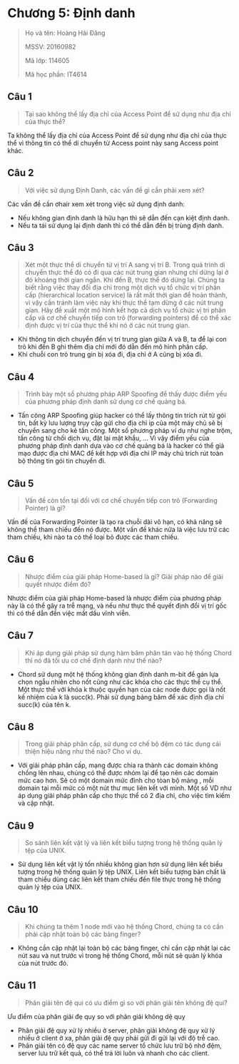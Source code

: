 # Chương 5: Định danh

> Họ và tên: Hoàng Hải Đăng
>
> MSSV: 20160982
>
> Mã lớp: 114605
>
> Mã học phần: IT4614

## Câu 1

> Tại sao không thể lấy địa chỉ của Access Point để sử dụng như địa chỉ của thực thể?

Ta không thể lấy địa chỉ của Access Point để sử dụng như địa chỉ của thực thể vì thông tin có thể di chuyển từ Access point này sang Access point khác.

## Câu 2

> Với việc sử dụng Định Danh, các vấn đề gì cần phải xem xét?

Các vấn đề cần ơhair xem xét trong việc sử dụng định danh:

- Nếu không gian định danh là hữu hạn thì sẽ dẫn đến cạn kiệt định danh.
- Nếu ta tái sử dụng lại định danh thì có thể dẫn đến bị trùng định danh.

## Câu 3

> Xét một thực thể di chuyển từ vị trí A sang vị trí B. Trong quá trình di chuyển thực thể đó có đi qua các nút trung gian nhưng chỉ dừng lại ở đó khoảng thời gian ngắn. Khi đến B, thực thể đó dừng lại. Chúng ta biết rằng việc thay đổi địa chỉ trong một dịch vụ tổ chức vị trí phân cấp (hierarchical location service) là rất mất thời gian để hoàn thành, vì vậy cần tránh làm việc này khi thực thể tạm dừng ở các nút trung gian. Hãy đề xuất một mô hình kết hợp cả dịch vụ tổ chức vị trí phân cấp và cơ chế chuyển tiếp con trỏ (forwarding pointers) để có thể xác định được vị trí của thực thể khi nó ở các nút trung gian.

- Khi thông tin dịch chuyển đến vị trí trung gian giữa A và B, ta để lại con trỏ khi đến B ghi thêm địa chỉ mới đó dẫn đến mô hình phân cấp.
- Khi chuỗi con trỏ trung gin bị xóa đi, địa chỉ ở A cũng bị xóa đi.

## Câu 4

> Trình bày một số phương pháp ARP Spoofing để thấy được điểm yếu của phương pháp định danh sử dụng cơ chế quảng bá.

- Tấn công ARP Spoofing giúp hacker có thể lấy thông tin trích rút từ gói tin, bất kỳ lưu lượng truy cập gửi cho địa chỉ ip của một máy chủ sẽ bị chuyển sang cho kẻ tấn công. Một số phương pháp ví dụ như nghe trộm, tấn công từ chối dịch vụ, đặt lại mật khẩu, … Vì vậy điểm yếu của phương pháp định danh dựa vào cơ chế quảng bá là hacker có thể giả mạo được địa chỉ MAC để kết hợp với địa chỉ IP máy chủ trích rút toàn bộ thông tin gói tin chuyển đi.

## Câu 5

> Vấn đề còn tồn tại đối với cơ chế chuyển tiếp con trỏ (Forwarding Pointer) là gì?

Vấn đề của Forwarding Pointer là tạo ra chuỗi dài vô hạn, có khả năng sẽ không thể tham chiếu đến nó được. Một vấn đề khác nữa là việc lưu trữ các tham chiếu, khi nào ta có thể loại bỏ được các tham chiếu.

## Câu 6

> Nhược điểm của giải pháp Home-based là gì? Giải pháp nào để giải quyết nhược điểm đó?

Nhược điểm của giải pháp Home-based là nhược điểm của phương pháp này là có thể gây ra trễ mạng, và nếu như thực thể quyết định đổi vị trí gốc thì có thể dẫn đến việc mất dấu vĩnh viễn.

## Câu 7

> Khi áp dụng giải pháp sử dụng hàm băm phân tán vào hệ thống Chord thì nó đã tối ưu cơ chế định danh như thế nào?

- Chord sử dụng một hệ thống không gian định danh m-bit để gán lựa chọn ngẫu nhiên cho nốt cũng như các khóa cho các thực thể cụ thể. Một thực thể với khóa k thuộc quyền hạn của các node được gọi là nốt kế nhiệm của k là succ(k). Phải sử dụng bảng băm để xác định địa chỉ succ(k) của tên k.

## Câu 8

> Trong giải pháp phân cấp, sử dụng cơ chế bộ đệm có tác dụng cải thiện hiệu năng như thế nào? Cho ví dụ.

- Với giải pháp phân cấp, mạng được chia ra thành các domain không chồng lên nhau, chúng có thể được nhóm lại để tạo nên các domain mức cao hơn. Sẽ có một domain mức đỉnh cho tòan bộ mảng , mỗi domain tại mỗi mức có một nút thư mục liên kết với mình. Một số VD như áp dụng giải pháp phân cấp cho thực thể có 2 địa chỉ, cho việc tìm kiếm và cập nhật.

## Câu 9

> So sánh liên kết vật lý và liên kết biểu tượng trong hệ thống quản lý tệp của UNIX.

- Sử dụng liên kết vật lý tốn nhiều không gian hơn sử dụng liên kết biểu tượng trong hệ thống quản lý tệp UNIX. Liên kết biểu tượng bản chất là tham chiếu dùng các liên kết tham chiếu đến file thực trong hệ thống quản lý tệp của UNIX.

## Câu 10

> Khi chúng ta thêm 1 node mới vào hệ thống Chord, chúng ta có cần phải cập nhật toàn bộ các bảng finger?

- Không cần cập nhật lại toàn bộ các bảng finger, chỉ cần cập nhật lại các nút sau và nut trước vì trong hệ thống Chord, mỗi nút sẽ quản lý khóa của nút trước đó.

## Câu 11

> Phân giải tên đệ qui có ưu điểm gì so với phân giải tên không đệ qui?

Ưu điểm của phân giải đẹ quy so với phân giải không dệ quy

- Phân giải đệ quy xử lý nhiều ở server, phân giải không đệ quy xử lý nhiều ở client ở xa, phân giải đệ quy phải gửi đi gửi lại với độ trễ cao.
- Phân giải tên có đệ quy các name server tổ chức lưu trữ bộ nhớ đệm, server lưu trữ kết quả, có thể trả lời luôn và nhanh cho các client.

## 